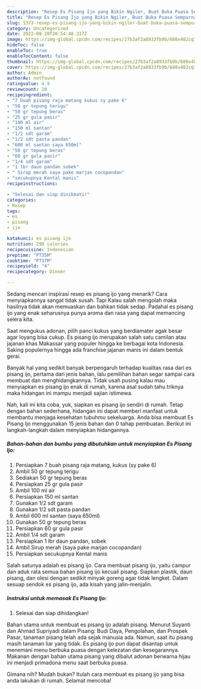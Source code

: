 ```yaml
---
description: "Resep Es Pisang Ijo yang Bikin Ngiler, Buat Buka Puasa Sempurna"
title: "Resep Es Pisang Ijo yang Bikin Ngiler, Buat Buka Puasa Sempurna"
slug: 1373-resep-es-pisang-ijo-yang-bikin-ngiler-buat-buka-puasa-sempurna
category: Uncategorized
date: 2022-08-20T20:54:48.317Z
image: https://img-global.cpcdn.com/recipes/27b3af2a8933fb9b/680x482cq70/es-pisang-ijo-foto-resep-utama.jpg
hideToc: false
enableToc: true
enableTocContent: false
thumbnail: https://img-global.cpcdn.com/recipes/27b3af2a8933fb9b/680x482cq70/es-pisang-ijo-foto-resep-utama.jpg
cover: https://img-global.cpcdn.com/recipes/27b3af2a8933fb9b/680x482cq70/es-pisang-ijo-foto-resep-utama.jpg
author: Admin
authorAv: notfound
ratingvalue: 4.9
reviewcount: 10
recipeingredient:
- "7 buah pisang raja matang kukus sy pake 6"
- "50 gr tepung terigu"
- "50 gr tepung beras"
- "25 gr gula pasir"
- "100 ml air"
- "150 ml santan"
- "1/2 sdt garam"
- "1/2 sdt pasta pandan"
- "600 ml santan saya 650ml"
- "50 gr tepung beras"
- "60 gr gula pasir"
- "1/4 sdt garam"
- "1 lbr daun pandan sobek"
- " Sirup merah saya pake marjan cocopandan"
- "secukupnya Kental manis"
recipeinstructions:

- "Selesai dan siap dinikmati!"
categories:
- Resep
tags:
- es
- pisang
- ijo

katakunci: es pisang ijo 
nutrition: 298 calories
recipecuisine: Indonesian
preptime: "PT35M"
cooktime: "PT37M"
recipeyield: "4"
recipecategory: Dinner

---
```



Sedang mencari inspirasi resep es pisang ijo yang menarik? Cara menyiapkannya sangat tidak susah. Tapi Kalau salah mengolah maka hasilnya tidak akan memuaskan dan bahkan tidak sedap. Padahal es pisang ijo yang enak seharusnya punya aroma dan rasa yang dapat memancing selera kita.


Saat mengukus adonan, pilih panci kukus yang berdiamater agak besar agar loyang bisa cukup. Es pisang ijo merupakan salah satu camilan atau jajanan khas Makassar yang populer hingga ke berbagai kota Indonesia. Saking populernya hingga ada franchise jajanan manis ini dalam bentuk gerai.

Banyak hal yang sedikit banyak berpengaruh terhadap kualitas rasa dari es pisang ijo, pertama dari jenis bahan, lalu pemilihan bahan segar sampai cara membuat dan menghidangkannya. Tidak usah pusing kalau mau menyiapkan es pisang ijo enak di rumah, karena asal sudah tahu triknya maka hidangan ini mampu menjadi sajian istimewa.


Nah, kali ini kita coba, yuk, siapkan es pisang ijo sendiri di rumah. Tetap dengan bahan sederhana, hidangan ini dapat memberi manfaat untuk membantu menjaga kesehatan tubuhmu sekeluarga. Anda bisa membuat Es Pisang Ijo menggunakan 15 jenis bahan dan 0 tahap pembuatan. Berikut ini langkah-langkah dalam menyiapkan hidangannya.

<!--inarticleads1-->

##### Bahan-bahan dan bumbu yang dibutuhkan untuk menyiapkan Es Pisang Ijo:

1. Persiapkan 7 buah pisang raja matang, kukus (sy pake 6)
1. Ambil 50 gr tepung terigu
1. Sediakan 50 gr tepung beras
1. Persiapkan 25 gr gula pasir
1. Ambil 100 ml air
1. Persiapkan 150 ml santan
1. Gunakan 1/2 sdt garam
1. Gunakan 1/2 sdt pasta pandan
1. Ambil 600 ml santan (saya 650ml)
1. Gunakan 50 gr tepung beras
1. Persiapkan 60 gr gula pasir
1. Ambil 1/4 sdt garam
1. Persiapkan 1 lbr daun pandan, sobek
1. Ambil  Sirup merah (saya pake marjan cocopandan)
1. Persiapkan secukupnya Kental manis


Salah satunya adalah es pisang ijo. Cara membuat pisang ijo, yaitu campur dan aduk rata semua bahan pisang ijo kecuali pisang. Siapkan plastik, daun pisang, dan olesi dengan sedikit minyak goreng agar tidak lengket. Dalam sesuap sendok es pisang ijo, ada kisah yang jalin-menjalin. 

<!--inarticleads2-->

##### Instruksi untuk memasak Es Pisang Ijo:


1. Selesai dan siap dihidangkan!

Bahan utama untuk membuat es pisang ijo adalah pisang. Menurut Suyanti dan Ahmad Supriyadi dalam Pisang: Budi Daya, Pengolahan, dan Prospek Pasar, tanaman pisang telah ada sejak manusia ada. Namun, saat itu pisang masih tanaman liar yang tidak. Es pisang ijo pun dapat disantap untuk menemani menu berbuka puasa dengan kelezatan dan kesegarannya. Makanan dengan bahan utama pisang yang dibalut adonan berwarna hijau ini menjadi primadona menu saat berbuka puasa. 

Gimana nih? Mudah bukan? Itulah cara membuat es pisang ijo yang bisa anda lakukan di rumah. Selamat mencoba!
